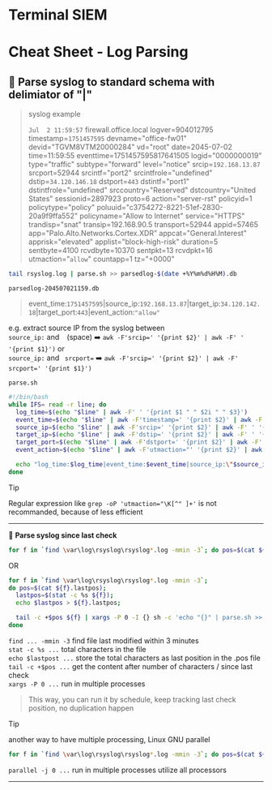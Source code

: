 # **Terminal SIEM**
# **Cheat Sheet - Log Parsing**

## :bookmark:  **Parse syslog to standard schema with delimiator of "|"**

> syslog example
> 
> `Jul  2 11:59:57` firewall.office.local logver=904012795 timestamp=`1751457595` devname="office-fw01" devid="TGVM8VTM20000284" vd="root" date=2045-07-02 time=11:59:55 eventtime=1751457595817641505 logid="0000000019" type="traffic" subtype="forward" level="notice" srcip=`192.168.13.87` srcport=52944 srcintf="port2" srcintfrole="undefined" dstip=`34.120.146.18` dstport=`443` dstintf="port1" dstintfrole="undefined" srccountry="Reserved" dstcountry="United States" sessionid=2897923 proto=6 action="server-rst" policyid=1 policytype="policy" poluuid="c3754272-8221-51ef-2830-20a9f9ffa552" policyname="Allow to Internet" service="HTTPS" trandisp="snat" transip=192.168.90.5 transport=52944 appid=57465 app="Palo.Alto.Networks.Cortex.XDR" appcat="General.Interest" apprisk="elevated" applist="block-high-risk" duration=5 sentbyte=4100 rcvdbyte=10370 sentpkt=13 rcvdpkt=16 utmaction="`allow`" countapp=1 tz="+0000"
```bash
tail rsyslog.log | parse.sh >> parsedlog-$(date +%Y%m%d%H%M).db
```
`parsedlog-204507021159.db`
> event_time:`1751457595`|source_ip:`192.168.13.87`|target_ip:`34.120.142.18`|target_port:`443`|event_action:`"allow"`

e.g. extract source IP from the syslog between\
`source_ip:` and ` ` (space) :arrow_right: `awk -F'srcip=' '{print $2}' | awk -F' ' '{print $1}')` or\
`source_ip:` and ` srcport=` :arrow_right: `awk -F'srcip=' '{print $2}' | awk -F' srcport=' '{print $1}')`

`parse.sh` 
```bash
#!/bin/bash
while IFS= read -r line; do
  log_time=$(echo "$line" | awk -F' ' '{print $1 " " $2i " " $3}')
  event_time=$(echo "$line" | awk -F'timestamp=' '{print $2}' | awk -F' ' '{print $1}')
  source_ip=$(echo "$line" | awk -F'srcip=' '{print $2}' | awk -F' ' '{print $1}')
  target_ip=$(echo "$line" | awk -F'dstip=' '{print $2}' | awk -F' ' '{print $1}')
  target_port=$(echo "$line" | awk -F'dstport=' '{print $2}' | awk -F' ' '{print $1}')
  event_action=$(echo "$line" | awk -F'utmaction="' '{print $2}' | awk -F'" ' '{print $1}')

  echo "log_time:$log_time|event_time:$event_time|source_ip:\"$source_ip\"|target_ip:\"$target_ip\"|target_port:$target_port|event_action:\"$event_action\""
done
```
> [!TIP]
>Regular expression like `grep -oP 'utmaction="\K[^" ]+'` is not recommanded, because of less efficient

---
:bookmark:  **Parse syslog since last check**
```bash
for f in `find \var\log\rsyslog\rsyslog*.log -mmin -3`; do pos=$(cat ${f}.lastpos); lastpos=$(stat -c %s ${f}); echo $lastpos > ${f}.lastpos; tail -c +$pos ${f} | xargs -P 0 -I {} sh -c 'echo "{}" | parse.sh >> parsedlog-$(date +%Y%m%d%H%M).db'; done
```
OR
```bash
for f in `find \var\log\rsyslog\rsyslog*.log -mmin -3`;
do pos=$(cat ${f}.lastpos); 
  lastpos=$(stat -c %s ${f}); 
  echo $lastpos > ${f}.lastpos;

  tail -c +$pos ${f} | xargs -P 0 -I {} sh -c 'echo "{}" | parse.sh >> parsedlog-$(date +%Y%m%d%H%M).db'; 
done
```
`find ... -mmin -3` find file last modified within 3 minutes\
`stat -c %s ...` total characters in the file\
`echo $lastpost ...` store the total characters as last position in the .pos file\
`tail -c +$pos ...` get the content after number of characters \/ since last check\
`xargs -P 0 ...` run in multiple processes

> This way, you can run it by schedule, keep tracking last check position, no duplication happen

> [!TIP]
> another way to have multiple processing, Linux GNU parallel

```bash
for f in `find \var\log\rsyslog\rsyslog*.log -mmin -3`; do pos=$(cat ${f}.lastpos); lastpos=$(stat -c %s ${f}); echo $lastpos > ${f}.lastpos; tail -c +$pos ${f} | parallel -j 0 --pipe parse.sh >> parsedlog-$(date +%Y%m%d%H%M).db'; done
```
`parallel -j 0 ...` run in multiple processes utilize all processors

---
